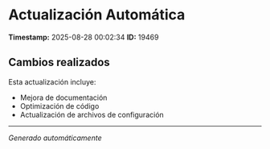 # Actualización Automática

**Timestamp:** 2025-08-28 00:02:34
**ID:** 19469

## Cambios realizados

Esta actualización incluye:
- Mejora de documentación
- Optimización de código
- Actualización de archivos de configuración

---
*Generado automáticamente*
